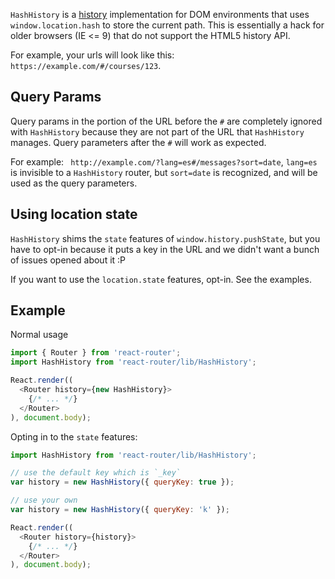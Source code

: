 `HashHistory` is a [history][Histories] implementation for DOM environments that
uses `window.location.hash` to store the current path. This is essentially a hack
for older browsers (IE <= 9) that do not support the HTML5 history API.

For example, your urls will look like this: `https://example.com/#/courses/123`.

Query Params
------------

Query params in the portion of the URL before the `#` are completely
ignored with `HashHistory` because they are not part of the URL that
`HashHistory` manages. Query parameters after the `#` will work as
expected.

For example: ` http://example.com/?lang=es#/messages?sort=date`,
`lang=es` is invisible to a `HashHistory` router, but `sort=date` is
recognized, and will be used as the query parameters.

Using location state
--------------------

`HashHistory` shims the `state` features of `window.history.pushState`,
but you have to opt-in because it puts a key in the URL and we didn't
want a bunch of issues opened about it :P

If you want to use the `location.state` features, opt-in. See the
examples.

Example
-------

Normal usage

```js
import { Router } from 'react-router';
import HashHistory from 'react-router/lib/HashHistory';

React.render((
  <Router history={new HashHistory}>
    {/* ... */}
  </Router>
), document.body);
```

Opting in to the `state` features:

```js
import HashHistory from 'react-router/lib/HashHistory';

// use the default key which is `_key`
var history = new HashHistory({ queryKey: true });

// use your own
var history = new HashHistory({ queryKey: 'k' });

React.render((
  <Router history={history}>
    {/* ... */}
  </Router>
), document.body);
```

  [Histories]:#TODO

